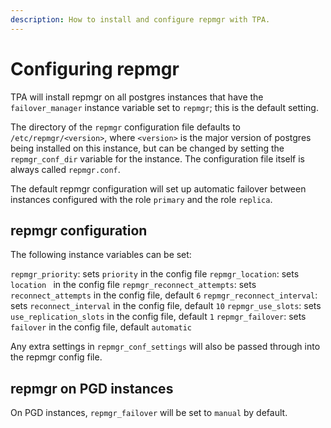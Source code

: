 ```yaml
---
description: How to install and configure repmgr with TPA.
---
```



# Configuring repmgr

TPA will install repmgr on all postgres instances that have the
`failover_manager` instance variable set to `repmgr`; this is the
default setting.

The directory of the `repmgr` configuration file defaults to
`/etc/repmgr/<version>`, where `<version>` is the major version
of postgres being installed on this instance, but can be
changed by setting the `repmgr_conf_dir` variable for the instance.
The configuration file itself is always called `repmgr.conf`.

The default repmgr configuration will set up automatic failover
between instances configured with the role `primary` and the role
`replica`.

## repmgr configuration

The following instance variables can be set:

`repmgr_priority`: sets `priority` in the config file
`repmgr_location`: sets `location ` in the config file
`repmgr_reconnect_attempts`: sets `reconnect_attempts` in the config file, default `6`
`repmgr_reconnect_interval`: sets `reconnect_interval` in the config file, default `10`
`repmgr_use_slots`: sets `use_replication_slots` in the config file, default `1`
`repmgr_failover`: sets `failover` in the config file, default `automatic`

Any extra settings in `repmgr_conf_settings` will also be passed through
into the repmgr config file.

## repmgr on PGD instances

On PGD instances, `repmgr_failover` will be set to `manual` by default.

